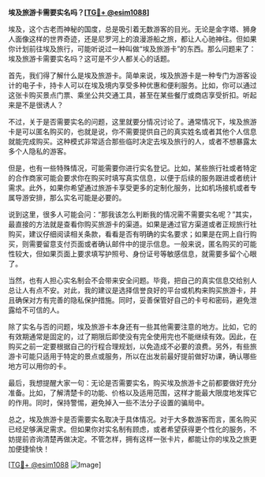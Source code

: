 **埃及旅游卡需要实名吗？[[TG💪+ @esim1088](https://t.me/s/esim1088)]**

埃及，这个古老而神秘的国度，总是吸引着无数游客的目光。无论是金字塔、狮身人面像这样的世界奇迹，还是尼罗河上的浪漫游船之旅，都让人心驰神往。但如果你计划前往埃及旅行，可能听说过一种叫做“埃及旅游卡”的东西。那么问题来了：埃及旅游卡需要实名吗？这可是不少人都关心的话题。

首先，我们得了解什么是埃及旅游卡。简单来说，埃及旅游卡是一种专门为游客设计的电子卡，持卡人可以在埃及境内享受多种优惠和便利服务。比如，你可以通过这张卡购买景点门票、乘坐公共交通工具，甚至在某些餐厅或商店享受折扣。听起来是不是很诱人？

不过，关于是否需要实名的问题，这里就要分情况讨论了。通常情况下，埃及旅游卡是可以匿名购买的，也就是说，你不需要提供自己的真实姓名或者其他个人信息就能完成购买。这种模式非常适合那些临时决定去埃及旅行的人，或者不想暴露太多个人隐私的游客。

但是，也有一些特殊情况，可能需要你进行实名登记。比如，某些旅行社或者特定的合作商家可能会要求你在购买时填写真实信息，以便于后续的服务跟进或者统计需求。此外，如果你希望通过旅游卡享受更多的定制化服务，比如机场接机或者专属导游安排，那么实名可能是必要的。

说到这里，很多人可能会问：“那我该怎么判断我的情况需不需要实名呢？”其实，最直接的方法就是查看你购买旅游卡的渠道。如果是通过官方渠道或者正规旅行社购买，建议仔细阅读相关条款，看看是否有明确的实名要求；如果是在网上自行购买，则需要留意支付页面或者确认邮件中的提示信息。一般来说，匿名购买的可能性较大，但如果页面上要求填写护照号、身份证号等敏感信息，就需要多留个心眼了。

当然，也有人担心实名制会不会带来安全问题。毕竟，把自己的真实信息交给别人总让人有点不安。对此，我的建议是选择信誉良好的平台或机构来购买旅游卡，并且确保对方有完善的隐私保护措施。同时，妥善保管好自己的卡号和密码，避免泄露给不可信的人。

除了实名与否的问题，埃及旅游卡本身还有一些其他需要注意的地方。比如，它的有效期通常是固定的，过了期限后即使没有完全使用完也不能继续有效。因此，在购买之前一定要根据自己的行程合理规划，以免造成不必要的浪费。另外，有些旅游卡可能只适用于特定的景点或服务，所以在出发前最好提前做好功课，确认哪些地方可以用你的卡。

最后，我想提醒大家一句：无论是否需要实名，购买埃及旅游卡之前都要做好充分准备。比如，了解清楚卡的功能、价格以及适用范围，这样才能最大限度地发挥它的作用。同时，保持警惕，避免掉入一些不法分子设置的骗局中。

总之，埃及旅游卡是否需要实名取决于具体情况。对于大多数游客而言，匿名购买已经足够满足需求。但如果你对实名制有顾虑，或者希望获得更个性化的服务，不妨提前咨询清楚再做决定。不管怎样，拥有这样一张卡片，都能让你的埃及之旅更加便捷愉快！

[[TG💪+ @esim1088](https://t.me/s/esim1088) ![Image](https://i.postimg.cc/4NQfJmqS/Snipaste-2025-05-13-00-14-12.png)]